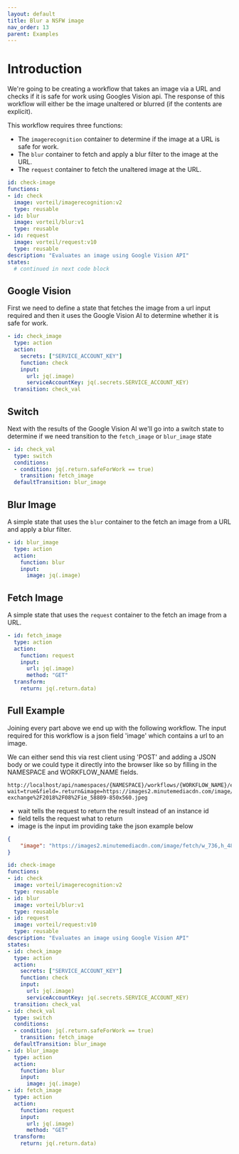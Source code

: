 ```yaml
---
layout: default
title: Blur a NSFW image
nav_order: 13
parent: Examples
---
```


# Introduction
We're going to be creating a workflow that takes an image via a URL and checks if it is safe for work using Googles Vision api. The response of this workflow will either be the image unaltered or blurred (if the contents are explicit).

This workflow requires three functions:

- The `imagerecognition` container to determine if the image at a URL is safe for work.
- The `blur` container to fetch and apply a blur filter to the image at the URL.
- The `request` container to fetch the unaltered image at the URL.

```yaml
id: check-image
functions:
- id: check
  image: vorteil/imagerecognition:v2
  type: reusable
- id: blur
  image: vorteil/blur:v1
  type: reusable
- id: request
  image: vorteil/request:v10
  type: reusable
description: "Evaluates an image using Google Vision API"
states:
  # continued in next code block
```

## Google Vision
First we need to define a state that fetches the image from a url input required and then it uses the Google Vision AI to determine whether it is safe for work.

```yaml
- id: check_image
  type: action
  action:
    secrets: ["SERVICE_ACCOUNT_KEY"]
    function: check
    input:
      url: jq(.image)
      serviceAccountKey: jq(.secrets.SERVICE_ACCOUNT_KEY)
  transition: check_val
```
## Switch 
Next with the results of the Google Vision AI we'll go into a switch state to determine if we need transition to the `fetch_image` or `blur_image` state

```yaml
- id: check_val
  type: switch
  conditions:
  - condition: jq(.return.safeForWork == true)
    transition: fetch_image
  defaultTransition: blur_image
```

## Blur Image
A simple state that uses the `blur` container to the fetch an image from a URL and apply a blur filter.

```yaml
- id: blur_image
  type: action
  action:
    function: blur
    input: 
      image: jq(.image)
```

## Fetch Image
A simple state that uses the `request` container to the fetch an image from a URL.


```yaml
- id: fetch_image
  type: action
  action:
    function: request
    input:
      url: jq(.image)
      method: "GET"
  transform:
    return: jq(.return.data)
```

## Full Example
Joining every part above we end up with the following workflow. The input required for this workflow is a json field 'image' which contains a url to an image.

We can either send this via rest client using 'POST' and adding a JSON body or we could type it directly into the browser like so by filling in the NAMESPACE and WORKFLOW_NAME fields.

```
http://localhost/api/namespaces/{NAMESPACE}/workflows/{WORKFLOW_NAME}/execute?wait=true&field=.return&image=https://images2.minutemediacdn.com/image/fetch/w_736,h_485,c_fill,g_auto,f_auto/https%3A%2F%2Fundeadwalking.com%2Ffiles%2Fimage-exchange%2F2018%2F08%2Fie_58809-850x560.jpeg
```

- wait tells the request to return the result instead of an instance id
- field tells the request what to return
- image is the input im providing take the json example below

```json
{
	"image": "https://images2.minutemediacdn.com/image/fetch/w_736,h_485,c_fill,g_auto,f_auto/https%3A%2F%2Fundeadwalking.com%2Ffiles%2Fimage-exchange%2F2018%2F08%2Fie_58809-850x560.jpeg"
}
```

```yaml
id: check-image
functions:
- id: check
  image: vorteil/imagerecognition:v2
  type: reusable
- id: blur
  image: vorteil/blur:v1
  type: reusable
- id: request
  image: vorteil/request:v10
  type: reusable
description: "Evaluates an image using Google Vision API"
states:
- id: check_image
  type: action
  action:
    secrets: ["SERVICE_ACCOUNT_KEY"]
    function: check
    input:
      url: jq(.image)
      serviceAccountKey: jq(.secrets.SERVICE_ACCOUNT_KEY)
  transition: check_val
- id: check_val
  type: switch
  conditions:
  - condition: jq(.return.safeForWork == true)
    transition: fetch_image
  defaultTransition: blur_image
- id: blur_image
  type: action
  action:
    function: blur
    input: 
      image: jq(.image)
- id: fetch_image
  type: action
  action:
    function: request
    input:
      url: jq(.image)
      method: "GET"
  transform:
    return: jq(.return.data)
```